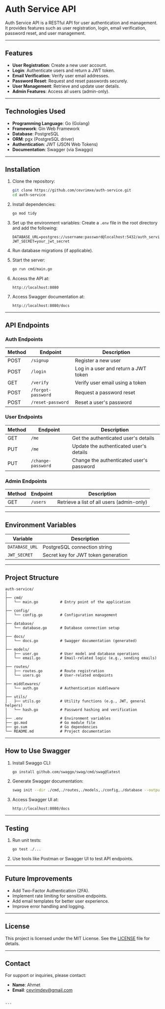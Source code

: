 
# Auth Service API

Auth Service API is a RESTful API for user authentication and management. It provides features such as user registration, login, email verification, password reset, and user management.

---

## Features

- **User Registration**: Create a new user account.
- **Login**: Authenticate users and return a JWT token.
- **Email Verification**: Verify user email addresses.
- **Password Reset**: Request and reset passwords securely.
- **User Management**: Retrieve and update user details.
- **Admin Features**: Access all users (admin-only).

---

## Technologies Used

- **Programming Language**: Go (Golang)
- **Framework**: Gin Web Framework
- **Database**: PostgreSQL
- **ORM**: pgx (PostgreSQL driver)
- **Authentication**: JWT (JSON Web Tokens)
- **Documentation**: Swagger (via Swaggo)

---

## Installation

1. Clone the repository:
   ```bash
   git clone https://github.com/cevrimxe/auth-service.git
   cd auth-service
   ```

2. Install dependencies:
   ```bash
   go mod tidy
   ```

3. Set up the environment variables:
   Create a `.env` file in the root directory and add the following:
   ```env
   DATABASE_URL=postgres://username:password@localhost:5432/auth_service
   JWT_SECRET=your_jwt_secret
   ```

4. Run database migrations (if applicable).

5. Start the server:
   ```bash
   go run cmd/main.go
   ```

6. Access the API at:
   ```
   http://localhost:8080
   ```

7. Access Swagger documentation at:
   ```
   http://localhost:8080/docs
   ```

---

## API Endpoints

### Auth Endpoints

| Method | Endpoint          | Description                          |
|--------|-------------------|--------------------------------------|
| POST   | `/signup`         | Register a new user                 |
| POST   | `/login`          | Log in a user and return a JWT token|
| GET    | `/verify`         | Verify user email using a token     |
| POST   | `/forgot-password`| Request a password reset            |
| POST   | `/reset-password` | Reset a user's password             |

### User Endpoints

| Method | Endpoint          | Description                          |
|--------|-------------------|--------------------------------------|
| GET    | `/me`             | Get the authenticated user's details|
| PUT    | `/me`             | Update the authenticated user's details|
| PUT    | `/change-password`| Change the authenticated user's password|

### Admin Endpoints

| Method | Endpoint          | Description                          |
|--------|-------------------|--------------------------------------|
| GET    | `/users`          | Retrieve a list of all users (admin-only)|

---

## Environment Variables

| Variable       | Description                          |
|----------------|--------------------------------------|
| `DATABASE_URL` | PostgreSQL connection string         |
| `JWT_SECRET`   | Secret key for JWT token generation  |

---

## Project Structure

```
auth-service/
│
├── cmd/
│   └── main.go          # Entry point of the application
│
├── config/
│   └── config.go        # Configuration management
│
├── database/
│   └── database.go      # Database connection setup
│
├── docs/
│   └── docs.go          # Swagger documentation (generated)
│
├── models/
│   ├── user.go          # User model and database operations
│   └── email.go         # Email-related logic (e.g., sending emails)
│
├── routes/
│   ├── routes.go        # Route registration
│   └── users.go         # User-related endpoints
│
├── middlewares/
│   └── auth.go          # Authentication middleware
│
├── utils/
│   ├── utils.go         # Utility functions (e.g., JWT, general helpers)
│   └── hash.go          # Password hashing and verification
│
├── .env                 # Environment variables
├── go.mod               # Go module file
├── go.sum               # Go dependencies
└── README.md            # Project documentation
```

---

## How to Use Swagger

1. Install Swaggo CLI:
   ```bash
   go install github.com/swaggo/swag/cmd/swag@latest
   ```

2. Generate Swagger documentation:
   ```bash
   swag init --dir ./cmd,./routes,./models,./config,./database --output ./docs
   ```

3. Access Swagger UI at:
   ```
   http://localhost:8080/docs
   ```

---

## Testing

1. Run unit tests:
   ```bash
   go test ./...
   ```

2. Use tools like Postman or Swagger UI to test API endpoints.

---

## Future Improvements

- Add Two-Factor Authentication (2FA).
- Implement rate limiting for sensitive endpoints.
- Add email templates for better user experience.
- Improve error handling and logging.

---

## License

This project is licensed under the MIT License. See the [LICENSE](LICENSE) file for details.

---

## Contact

For support or inquiries, please contact:
- **Name**: Ahmet
- **Email**: cevrimdev@gmail.com
```

---